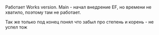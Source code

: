 Работает Works version.
Main - начал внедрение EF, но времени не хватило, поэтому там не работает.

Так же только под конец понял что забыл про степень и корень - не успел тож
